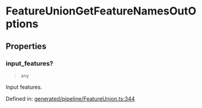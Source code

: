 # FeatureUnionGetFeatureNamesOutOptions

## Properties

### input\_features?

> `any`

Input features.

Defined in:  [generated/pipeline/FeatureUnion.ts:344](https://github.com/transitive-bullshit/scikit-learn-ts/blob/b59c1ff/packages/sklearn/src/generated/pipeline/FeatureUnion.ts#L344)
